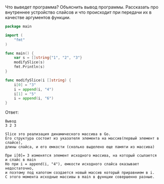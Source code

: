 Что выведет программа? Объяснить вывод программы. Рассказать про внутреннее устройство слайсов и что происходит при передачи их в качестве аргументов функции.

```go
package main

import (
	"fmt"
)

func main() {
	var s = []string{"1", "2", "3"}
	modifySlice(s)
	fmt.Println(s)
}

func modifySlice(i []string) {
	i[0] = "3"
	i = append(i, "4")
	i[1] = "5"
	i = append(i, "6")
}
```

Ответ:
```
Вывод
3 2 3

Slice это реализация динамического массива в Go.
Его структура состоит из указателя элемента на массив(первый элемент в слайсе),
длины слайса, и его емкости (сколько выделено еще памяти из массива)

При i[0]= 3 изменятся элемент исходного массива, на который ссылается и слайс в main
Но при i = append(i, "4"), емкости исходного слайса оказывает недостаточно,
и поэтому под капотом создается новый массив который приравнием в i.
С этого момента исходные массивы в main в функции совершенно разные.
```
